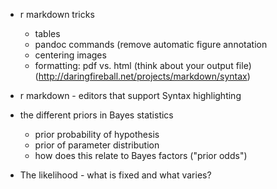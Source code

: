 - r markdown tricks 
    + tables
    + pandoc commands (remove automatic figure annotation
    + centering images
    + formatting: pdf vs. html (think about your output file) (http://daringfireball.net/projects/markdown/syntax)
    
- r markdown - editors that support Syntax highlighting

- the different priors in Bayes statistics
    + prior probability of hypothesis
    + prior of parameter distribution
    + how does this relate to Bayes factors ("prior odds")

- The likelihood - what is fixed and what varies?

